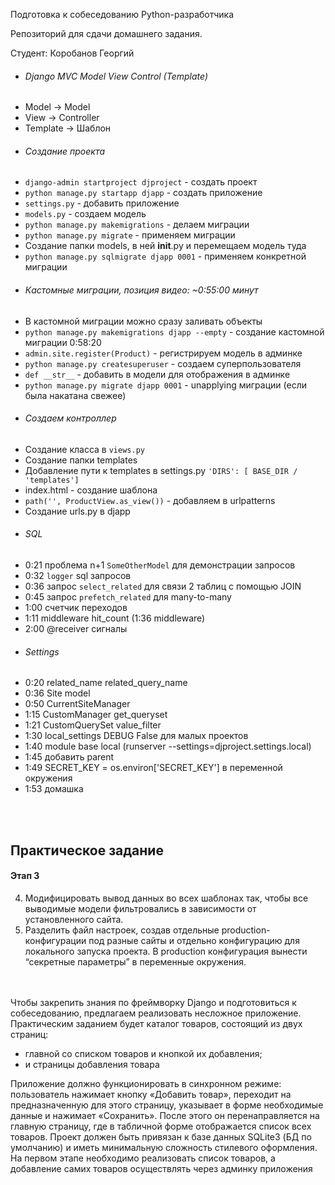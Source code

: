 Подготовка к собеседованию Python-разработчика

Репозиторий для сдачи домашнего задания.

Студент: Коробанов Георгий

* ###### Django MVC Model View Control (Template)
* Model -> Model
* View -> Controller
* Template -> Шаблон
* ###### Создание проекта
* `django-admin startproject djproject` - создать проект
* `python manage.py startapp djapp` - создать приложение
* `settings.py` - добавить приложение
* `models.py` - создаем модель
* `python manage.py makemigrations` - делаем миграции
* `python manage.py migrate` - применяем миграции
* Создание папки models, в ней __init__.py и перемещаем модель туда
* `python manage.py sqlmigrate djapp 0001` - применяем конкретной миграции
* ###### Кастомные миграции, позиция видео: ~0:55:00 минут
* В кастомной миграции можно сразу заливать объекты
* `python manage.py makemigrations djapp --empty` - создание кастомной миграции 0:58:20
* `admin.site.register(Product)` - регистрируем модель в админке
* `python manage.py createsuperuser` - создаем суперпользователя
* `def __str__` - добавить в модели для отображения в админке
* `python manage.py migrate djapp 0001` - unapplying миграции (если была накатана свежее)
* ###### Создаем контроллер
* Создание класса в `views.py`
* Создание папки templates
* Добавление пути к templates в settings.py `'DIRS': [ BASE_DIR / 'templates']`
* index.html - создание шаблона
* `path('', ProductView.as_view())` - добавляем в urlpatterns
* Создание urls.py в djapp
* ###### SQL
* 0:21 проблема n+1 `SomeOtherModel` для демонстрации запросов
* 0:32 `logger` sql запросов
* 0:36 запрос `select_related` для связи 2 таблиц с помощью JOIN
* 0:45 запрос `prefetch_related` для many-to-many
* 1:00 счетчик переходов
* 1:11 middleware hit_count (1:36 middleware)
* 2:00 @receiver сигналы
* ###### Settings
* 0:20 related_name related_query_name
* 0:36 Site model
* 0:50 CurrentSiteManager
* 1:15 CustomManager get_queryset
* 1:21 CustomQuerySet value_filter
* 1:30 local_settings DEBUG False для малых проектов
* 1:40 module base local (runserver --settings=djproject.settings.local)
* 1:45 добавить parent
* 1:49 SECRET_KEY = os.environ['SECRET_KEY'] в переменной окружения
* 1:53 домашка

<br><br>

## Практическое задание

#### Этап 3

[comment]: <> (1. Подключить к проекту фреймворк Site.)

[comment]: <> (2. Модифицировать модель товара так, чтобы ее можно было привязать к одному или нескольким сайтам.)

[comment]: <> (3. Модифицировать модель раздела так, чтобы ее можно было подключить к какому то одному сайту.)

4. Модифицировать вывод данных во всех шаблонах так, чтобы все выводимые модели фильтровались в зависимости от
   установленного сайта.
5. Разделить файл настроек, создав отдельные production-конфигурации под разные сайты и отдельно конфигурацию для
   локального запуска проекта. В production конфигурация вынести “секретные параметры” в переменные окружения.

<br><br>
Чтобы закрепить знания по фреймворку Django и подготовиться к собеседованию, предлагаем реализовать несложное
приложение. Практическим заданием будет каталог товаров, состоящий из двух страниц:

* главной со списком товаров и кнопкой их добавления;
* и страницы добавления товара

<p>
Приложение должно функционировать в синхронном режиме: пользователь нажимает кнопку «Добавить товар», переходит на предназначенную для этого страницу, указывает в форме необходимые данные и нажимает «Сохранить». После этого он перенаправляется на главную страницу, где в табличной форме отображается список всех товаров. Проект должен быть привязан к базе данных SQLite3 (БД по умолчанию) и иметь минимальную сложность стилевого оформления.
На первом этапе необходимо реализовать список товаров, а добавление самих товаров осуществлять через админку приложения
